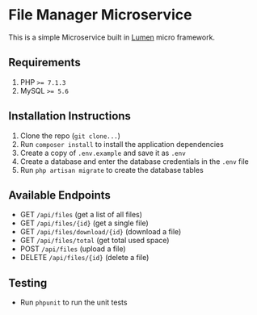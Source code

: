 # File Manager Microservice

This is a simple Microservice built in [Lumen](https://lumen.laravel.com) micro framework.

## Requirements

1. PHP `>= 7.1.3`
2. MySQL `>= 5.6`

## Installation Instructions

1. Clone the repo (`git clone...`)
2. Run `composer install` to install the application dependencies
3. Create a copy of `.env.example` and save it as `.env`
3. Create a database and enter the database credentials in the `.env` file
3. Run `php artisan migrate` to create the database tables

## Available Endpoints

- GET `/api/files` (get a list of all files)
- GET `/api/files/{id}` (get a single file)
- GET `/api/files/download/{id}` (download a file)
- GET `/api/files/total` (get total used space)
- POST `/api/files` (upload a file)
- DELETE `/api/files/{id}` (delete a file)

## Testing

- Run `phpunit` to run the unit tests
